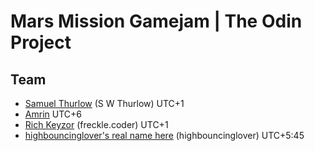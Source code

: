 # Mars Mission Gamejam | The Odin Project
## Team
- [Samuel Thurlow](https://github.com/SWThurlow) (S W Thurlow) UTC+1
- [Amrin](https://github.com/Coderamrin) UTC+6
- [Rich Keyzor](https://github.com/Web-Dev-Rich) (freckle.coder) UTC+1
- [highbouncinglover's real name here](https://github.com/highbouncinglover) (highbouncinglover) UTC+5:45 